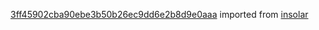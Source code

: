 [3ff45902cba90ebe3b50b26ec9dd6e2b8d9e0aaa](https://github.com/insolar/insolar/commit/3ff45902cba90ebe3b50b26ec9dd6e2b8d9e0aaa) imported from [insolar](https://github.com/insolar/insolar)
